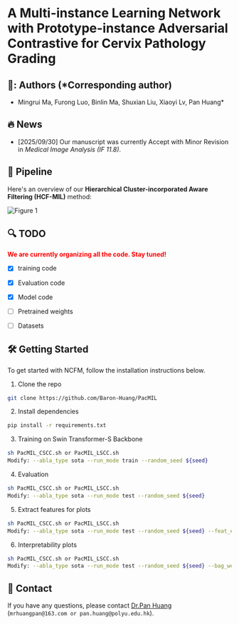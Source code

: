 # A Multi-instance Learning Network with Prototype-instance Adversarial Contrastive for Cervix Pathology Grading

## 🧔: Authors (*Corresponding author)
- Mingrui Ma, Furong Luo, Binlin Ma, Shuxian Liu, Xiaoyi Lv, Pan Huang*

## :fire: News

- [2025/09/30] Our manuscript was currently Accept with Minor Revision in _Medical Image Analysis (IF 11.8)_.



## :rocket: Pipeline

Here's an overview of our **Hierarchical Cluster-incorporated Aware Filtering (HCF-MIL)** method:

![Figure 1](<img src="https://github.com/Baron-Huang/PacMIL/blob/main/Image/Main_Frame_for_PacMIL.png" width="100" height="100">)



## :mag: TODO
<font color="red">**We are currently organizing all the code. Stay tuned!**</font>
- [x] training code
- [x] Evaluation code
- [x] Model code
- [ ] Pretrained weights
- [ ] Datasets





## 🛠️ Getting Started

To get started with NCFM, follow the installation instructions below.

1.  Clone the repo

```sh
git clone https://github.com/Baron-Huang/PacMIL
```

2. Install dependencies
   
```sh
pip install -r requirements.txt
```

3. Training on Swin Transformer-S Backbone
```sh
sh PacMIL_CSCC.sh or PacMIL_LSCC.sh
Modify: --abla_type sota --run_mode train --random_seed ${seed}
```

4. Evaluation
```sh
sh PacMIL_CSCC.sh or PacMIL_LSCC.sh
Modify: --abla_type sota --run_mode test --random_seed ${seed}
```

5. Extract features for plots
```sh
sh PacMIL_CSCC.sh or PacMIL_LSCC.sh
Modify: --abla_type sota --run_mode test --random_seed ${seed} --feat_extract
```

6. Interpretability plots
```sh
sh PacMIL_CSCC.sh or PacMIL_LSCC.sh
Modify: --abla_type sota --run_mode test --random_seed ${seed} --bag_weight
```

## :postbox: Contact
If you have any questions, please contact [Dr.Pan Huang](https://scholar.google.com/citations?user=V_7bX4QAAAAJ&hl=zh-CN) (`mrhuangpan@163.com or pan.huang@polyu.edu.hk`).

